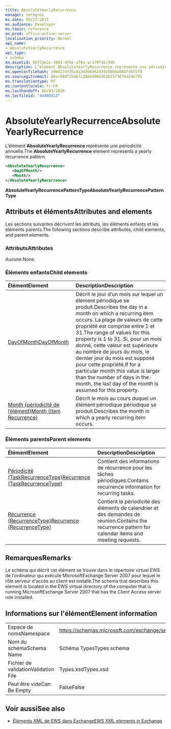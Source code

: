 ```yaml
---
title: AbsoluteYearlyRecurrence
manager: sethgros
ms.date: 09/17/2015
ms.audience: Developer
ms.topic: reference
ms.prod: office-online-server
localization_priority: Normal
api_name:
- AbsoluteYearlyRecurrence
api_type:
- schema
ms.assetid: 96f53e2c-3893-4f6e-a78a-ac179f45c5db
description: L’élément AbsoluteYearlyRecurrence représente une périodicité annuelle.
ms.openlocfilehash: 19b617dfd5c0a3d206d62439c880da084fd5f5f0
ms.sourcegitcommit: 88ec988f2bb67c1866d06b361615f3674a24e795
ms.translationtype: MT
ms.contentlocale: fr-FR
ms.lasthandoff: 06/03/2020
ms.locfileid: "44460413"
---
```

# <a name="absoluteyearlyrecurrence"></a><span data-ttu-id="f96ca-103">AbsoluteYearlyRecurrence</span><span class="sxs-lookup"><span data-stu-id="f96ca-103">AbsoluteYearlyRecurrence</span></span>

<span data-ttu-id="f96ca-104">L’élément **AbsoluteYearlyRecurrence** représente une périodicité annuelle.</span><span class="sxs-lookup"><span data-stu-id="f96ca-104">The **AbsoluteYearlyRecurrence** element represents a yearly recurrence pattern.</span></span> 
  
```xml
<AbsoluteYearlyRecurrence>
   <DayOfMonth/>
   <Month/>
</AbsoluteYearlyRecurrence>
```

 <span data-ttu-id="f96ca-105">**AbsoluteYearlyRecurrencePatternType**</span><span class="sxs-lookup"><span data-stu-id="f96ca-105">**AbsoluteYearlyRecurrencePatternType**</span></span>
## <a name="attributes-and-elements"></a><span data-ttu-id="f96ca-106">Attributs et éléments</span><span class="sxs-lookup"><span data-stu-id="f96ca-106">Attributes and elements</span></span>

<span data-ttu-id="f96ca-107">Les sections suivantes décrivent les attributs, les éléments enfants et les éléments parents.</span><span class="sxs-lookup"><span data-stu-id="f96ca-107">The following sections describe attributes, child elements, and parent elements.</span></span>
  
### <a name="attributes"></a><span data-ttu-id="f96ca-108">Attributs</span><span class="sxs-lookup"><span data-stu-id="f96ca-108">Attributes</span></span>

<span data-ttu-id="f96ca-109">Aucune.</span><span class="sxs-lookup"><span data-stu-id="f96ca-109">None.</span></span>
  
### <a name="child-elements"></a><span data-ttu-id="f96ca-110">Éléments enfants</span><span class="sxs-lookup"><span data-stu-id="f96ca-110">Child elements</span></span>

|<span data-ttu-id="f96ca-111">**Élément**</span><span class="sxs-lookup"><span data-stu-id="f96ca-111">**Element**</span></span>|<span data-ttu-id="f96ca-112">**Description**</span><span class="sxs-lookup"><span data-stu-id="f96ca-112">**Description**</span></span>|
|:-----|:-----|
|[<span data-ttu-id="f96ca-113">DayOfMonth</span><span class="sxs-lookup"><span data-stu-id="f96ca-113">DayOfMonth</span></span>](dayofmonth.md) <br/> |<span data-ttu-id="f96ca-114">Décrit le jour d’un mois sur lequel un élément périodique se produit.</span><span class="sxs-lookup"><span data-stu-id="f96ca-114">Describes the day in a month on which a recurring item occurs.</span></span> <span data-ttu-id="f96ca-115">La plage de valeurs de cette propriété est comprise entre 1 et 31.</span><span class="sxs-lookup"><span data-stu-id="f96ca-115">The range of values for this property is 1 to 31.</span></span> <span data-ttu-id="f96ca-116">Si, pour un mois donné, cette valeur est supérieure au nombre de jours du mois, le dernier jour du mois est supposé pour cette propriété.</span><span class="sxs-lookup"><span data-stu-id="f96ca-116">If for a particular month this value is larger than the number of days in the month, the last day of the month is assumed for this property.</span></span>  <br/> |
|[<span data-ttu-id="f96ca-117">Month (périodicité de l’élément)</span><span class="sxs-lookup"><span data-stu-id="f96ca-117">Month (Item Recurrence)</span></span>](month-item-recurrence.md) <br/> |<span data-ttu-id="f96ca-118">Décrit le mois au cours duquel un élément périodique périodique se produit.</span><span class="sxs-lookup"><span data-stu-id="f96ca-118">Describes the month in which a yearly recurring item occurs.</span></span>  <br/> |
   
### <a name="parent-elements"></a><span data-ttu-id="f96ca-119">Éléments parents</span><span class="sxs-lookup"><span data-stu-id="f96ca-119">Parent elements</span></span>

|<span data-ttu-id="f96ca-120">**Élément**</span><span class="sxs-lookup"><span data-stu-id="f96ca-120">**Element**</span></span>|<span data-ttu-id="f96ca-121">**Description**</span><span class="sxs-lookup"><span data-stu-id="f96ca-121">**Description**</span></span>|
|:-----|:-----|
|[<span data-ttu-id="f96ca-122">Périodicité (TaskRecurrenceType)</span><span class="sxs-lookup"><span data-stu-id="f96ca-122">Recurrence (TaskRecurrenceType)</span></span>](recurrence-taskrecurrencetype.md) <br/> |<span data-ttu-id="f96ca-123">Contient des informations de récurrence pour les tâches périodiques.</span><span class="sxs-lookup"><span data-stu-id="f96ca-123">Contains recurrence information for recurring tasks.</span></span>  <br/> |
|[<span data-ttu-id="f96ca-124">Récurrence (RecurrenceType)</span><span class="sxs-lookup"><span data-stu-id="f96ca-124">Recurrence (RecurrenceType)</span></span>](recurrence-recurrencetype.md) <br/> |<span data-ttu-id="f96ca-125">Contient la périodicité des éléments de calendrier et des demandes de réunion.</span><span class="sxs-lookup"><span data-stu-id="f96ca-125">Contains the recurrence pattern for calendar items and meeting requests.</span></span>  <br/> |
   
## <a name="remarks"></a><span data-ttu-id="f96ca-126">Remarques</span><span class="sxs-lookup"><span data-stu-id="f96ca-126">Remarks</span></span>

<span data-ttu-id="f96ca-127">Le schéma qui décrit cet élément se trouve dans le répertoire virtuel EWS de l'ordinateur qui exécute MicrosoftExchange Server 2007 pour lequel le rôle serveur d'accès au client est installé.</span><span class="sxs-lookup"><span data-stu-id="f96ca-127">The schema that describes this element is located in the EWS virtual directory of the computer that is running MicrosoftExchange Server 2007 that has the Client Access server role installed.</span></span>
  
## <a name="element-information"></a><span data-ttu-id="f96ca-128">Informations sur l'élément</span><span class="sxs-lookup"><span data-stu-id="f96ca-128">Element information</span></span>

|||
|:-----|:-----|
|<span data-ttu-id="f96ca-129">Espace de noms</span><span class="sxs-lookup"><span data-stu-id="f96ca-129">Namespace</span></span>  <br/> |https://schemas.microsoft.com/exchange/services/2006/types  <br/> |
|<span data-ttu-id="f96ca-130">Nom du schéma</span><span class="sxs-lookup"><span data-stu-id="f96ca-130">Schema Name</span></span>  <br/> |<span data-ttu-id="f96ca-131">Schéma Types</span><span class="sxs-lookup"><span data-stu-id="f96ca-131">Types schema</span></span>  <br/> |
|<span data-ttu-id="f96ca-132">Fichier de validation</span><span class="sxs-lookup"><span data-stu-id="f96ca-132">Validation File</span></span>  <br/> |<span data-ttu-id="f96ca-133">Types.xsd</span><span class="sxs-lookup"><span data-stu-id="f96ca-133">Types.xsd</span></span>  <br/> |
|<span data-ttu-id="f96ca-134">Peut être vide</span><span class="sxs-lookup"><span data-stu-id="f96ca-134">Can Be Empty</span></span>  <br/> |<span data-ttu-id="f96ca-135">False</span><span class="sxs-lookup"><span data-stu-id="f96ca-135">False</span></span>  <br/> |
   
## <a name="see-also"></a><span data-ttu-id="f96ca-136">Voir aussi</span><span class="sxs-lookup"><span data-stu-id="f96ca-136">See also</span></span>

- [<span data-ttu-id="f96ca-137">Éléments XML de EWS dans Exchange</span><span class="sxs-lookup"><span data-stu-id="f96ca-137">EWS XML elements in Exchange</span></span>](ews-xml-elements-in-exchange.md)

